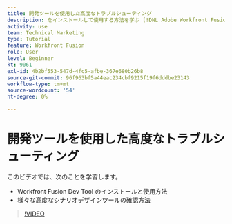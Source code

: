 ```yaml
---
title: 開発ツールを使用した高度なトラブルシューティング
description: をインストールして使用する方法を学ぶ [!DNL Adobe Workfront Fusion Dev Tool]を参照し、含まれる様々な高度なシナリオデザインツールを確認します。
activity: use
team: Technical Marketing
type: Tutorial
feature: Workfront Fusion
role: User
level: Beginner
kt: 9061
exl-id: 4b2bf553-547d-4fc5-afbe-367e680b26b8
source-git-commit: 96f963bf5a44eac234cbf9215f19f6dddbe23143
workflow-type: tm+mt
source-wordcount: '54'
ht-degree: 0%

---
```


# 開発ツールを使用した高度なトラブルシューティング

このビデオでは、次のことを学習します。

* Workfront Fusion Dev Tool のインストールと使用方法
* 様々な高度なシナリオデザインツールの確認方法

>[!VIDEO](https://video.tv.adobe.com/v/335302/?quality=12)
